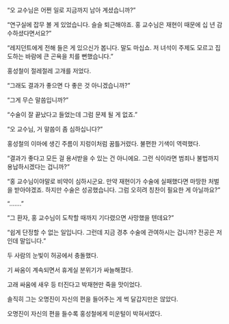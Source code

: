 “오 교수님은 어쩐 일로 지금까지 남아 계셨습니까?”

“연구실에 잡무 볼 게 있었습니다. 슬슬 퇴근해야죠. 홍 교수님은 재현이 때문에 십 년 감수하셨다면서요?”

“레지던트에게 전해 들은 게 있으신가 봅니다. 말도 마십쇼. 저 녀석이 주제도 모르고 집도하는 바람에 큰 곤욕을 치를 뻔했습니다.”

홍성철이 절레절레 고개를 저었다.

“그래도 결과가 좋으면 다 좋은 것 아니겠습니까?”

“그게 무슨 말씀입니까?”

“수술이 잘 끝났다고 들었는데 그럼 문제 될 게 없죠.”

“오 교수님, 거 말씀이 좀 심하십니다?”

홍성철의 이마에 생긴 주름이 지렁이처럼 꿈틀거렸다. 불편한 기색이 역력했다.

“결과가 좋다고 모든 걸 용서받을 수 있는 건 아니에요. 그런 식이라면 범죄나 불법까지 용납하시겠다는 겁니까?”

“홍 교수님이야말로 비약이 심하시군요. 만약 재현이가 수술에 실패했다면 마땅한 처벌을 받아야겠죠. 하지만 수술은 성공했습니다. 그럼 오히려 칭찬이 필요한 게 아닐까요?”

“…….”

“그 환자, 홍 교수님이 도착할 때까지 기다렸으면 사망했을 텐데요?”

“쉽게 단정할 수 없는 일입니다. 그런데 지금 경추 수술에 관여하시는 겁니까? 전공은 저인데 말입니다.”

두 사람의 눈빛이 허공에서 충돌했다.

기 싸움이 계속되면서 휴게실 분위기가 싸늘해졌다.

고래 싸움에 새우 등 터진다고 박재현만 죽을 맛이었다.

솔직히 그는 오명진이 자신의 편을 들어주는 게 썩 달갑지만은 않았다.

오명진이 자신의 편을 들수록 홍성철에게 미운털이 박혀서였다.